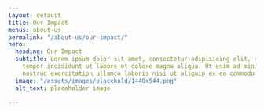 ```yaml
---
layout: default
title: Our Impact
menus: about-us
permalink: "/about-us/our-impact/"
hero:
  heading: Our Impact
  subtitle: Lorem ipsum dolor sit amet, consectetur adipisicing elit, sed do eiusmod
    tempor incididunt ut labore et dolore magna aliqua. Ut enim ad minim veniam, quis
    nostrud exercitation ullamco laboris nisi ut aliquip ex ea commodo consequat.
  image: "/assets/images/placehold/1440x544.png"
  alt_text: placeholder image

---
```

